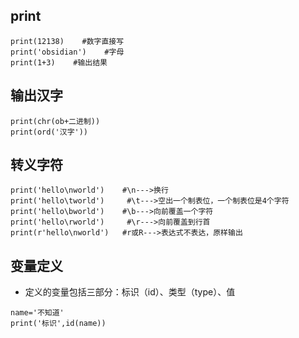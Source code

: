 ## print
```
print(12138)    #数字直接写
print('obsidian')    #字母
print(1+3)    #输出结果
```
## 输出汉字
```
print(chr(ob+二进制))
print(ord('汉字'))
```
## 转义字符
```
print('hello\nworld')    #\n--->换行
print('hello\tworld')     #\t--->空出一个制表位，一个制表位是4个字符
print('hello\bworld')    #\b--->向前覆盖一个字符
print('hello\rworld')     #\r--->向前覆盖到行首
print(r'hello\nworld')   #r或R--->表达式不表达，原样输出
```
## 变量定义
- 定义的变量包括三部分：标识（id）、类型（type）、值
```
name='不知道'
print('标识',id(name))
```